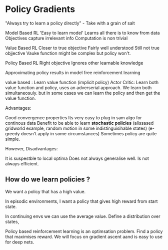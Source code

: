 # Policy Gradients

"Always try to learn a policy directly" - Take with a grain of salt

Model Based RL
'Easy to learn model'
Learns all there is to know from data
Objectives capture irrelevant info
Computation is non trivial

Value Based RL
Closer to true objective
Fairly well understood
Still not true objjective
Vauke function might be complex but policy won't.

Policy Based RL
Right objective
Ignores other learnable knowledge

Approximating policy results in model free reinforcement learning

value based : Learn value function (implicit policy)
Actor Critic: Learn both value function and policy, uses an adverserial approach.
We learn both simultaneosuly. but in some cases we can learn the policy and then get the value function.


Advantages:

Good convergence properties
Its very easy to plug in sam algo for continous data
Benefit to be able to learn __stochastic policies__ (alissased gridworld example, random motion in some indistinguisihable states) (e-greedy doesn't apply in some circumstances)
Sometimes policy are quite simple.

However,
Disadvantages:

It is suspestble to local optima
Does not always generalise well.
Is not always efficient.

## How do we learn policies ?

We want a policy that has a high value.

In episodic environments, I want a policy that gives high reward from start state.

In continuing envs we can use the average value. 
Define a distribution over states,

Policy based reinforcement learning is an optimsation problem. Find a policy that maximises reward. We will focus on gradient ascent aand is easy to use for deep nets.
